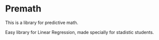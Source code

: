 # Premath
This is a library for predictive math.

Easy library for Linear Regression, made specially for stadistic students.
